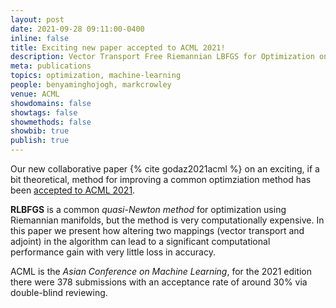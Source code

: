 ```yaml
---
layout: post
date: 2021-09-28 09:11:00-0400
inline: false
title: Exciting new paper accepted to ACML 2021! 
description: Vector Transport Free Riemannian LBFGS for Optimization on Symmetric Positive Definite Matrix Manifolds 
meta: publications
topics: optimization, machine-learning
people: benyaminghojogh, markcrowley
venue: ACML
showdomains: false
showtags: false
showmethods: false
showbib: true
publish: true
---
```


Our new collaborative paper {% cite godaz2021acml %} on an exciting, if a bit theoretical, method for improving a common optimziation method has been [accepted to ACML 2021](http://www.acml-conf.org/2021/conference/accepted-papers/81/).

**RLBFGS** is a common *quasi-Newton method* for optimization using Riemannian manifolds, but the method is very computationally expensive. In this paper we present how altering two mappings (vector transport and adjoint) in the algorithm can lead to a significant computational performance gain with very little loss in accuracy.

ACML is the *Asian Conference on Machine Learning*, for the 2021 edition there were 378 submissions with an acceptance rate of around 30% via double-blind reviewing.

